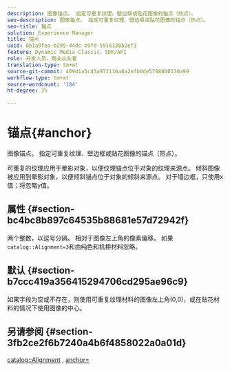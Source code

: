 ```yaml
---
description: 图像锚点。 指定可重复纹理、壁边框或贴花图像的锚点（热点）。
seo-description: 图像锚点。 指定可重复纹理、壁边框或贴花图像的锚点（热点）。
seo-title: 锚点
solution: Experience Manager
title: 锚点
uuid: 0b1a0fea-b299-44dc-b9fd-5916130b2ef3
feature: Dynamic Media Classic，SDK/API
role: 开发人员，商业从业者
translation-type: tm+mt
source-git-commit: 469d1a5c43a972116a8a2efb0de5708800130a99
workflow-type: tm+mt
source-wordcount: '184'
ht-degree: 3%

---
```



# 锚点{#anchor}

图像锚点。 指定可重复纹理、壁边框或贴花图像的锚点（热点）。

可重复的纹理应用于晕影对象，以便纹理锚点位于对象的纹理来源点。 倾斜图像被应用到晕影对象，以便倾斜锚点位于对象的倾斜来源点。 对于墙边框，只使用x值；将忽略y值。

## 属性 {#section-bc4bc8b897c64535b88681e57d72942f}

两个整数，以逗号分隔。 相对于图像左上角的像素偏移。 如果`catalog::Alignment=3`和由纯色和机柜材料忽略。

## 默认 {#section-b7ccc419a356415294706cd295ae96c9}

如果字段为空或不存在，则使用可重复纹理材料的图像左上角(0,0)，或在贴花材料的情况下使用图像的中心。

## 另请参阅 {#section-3fb2ce2f6b7240a4b6f4858022a0a01d}

[catalog::Alignment](../../../../../ir-api/material-cat/image-rendering-api-ref/c-ir-material-catalog/c-ir-material-data-reference/r-ir-alignment.md#reference-e52152e8dc244d0aa13b40c615d0f399) ,  [anchor=](../../../../../ir-api/http-protocol/image-rendering-api-ref/c-ir-http-protocol-ref/c-ir-http-protocol-command-reference/r-ir-http-anchor.md#reference-d53923d785c9442997dc7f2199524c26)
